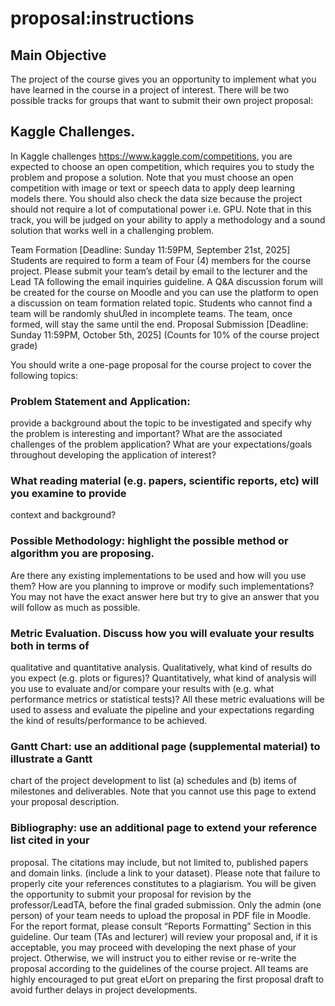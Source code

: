 # proposal:instructions

## Main Objective
The project of the course gives you an opportunity to implement what you have learned in
the course in a project of interest. There will be two possible tracks for groups that want to
submit their own project proposal:

## Kaggle Challenges. 
In Kaggle challenges https://www.kaggle.com/competitions, you
are expected to choose an open competition, which requires you to study the problem
and propose a solution. Note that you must choose an open competition with image or
text or speech data to apply deep learning models there. You should also check the data
size because the project should not require a lot of computational power i.e. GPU. Note
that in this track, you will be judged on your ability to apply a methodology and a sound
solution that works well in a challenging problem. 


Team Formation [Deadline: Sunday 11:59PM, September 21st, 2025]
Students are required to form a team of Four (4) members for the course project. Please
submit your team’s detail by email to the lecturer and the Lead TA following the email
inquiries guideline. A Q&A discussion forum will be created for the course on Moodle and
you can use the platform to open a discussion on team formation related topic. Students
who cannot find a team will be randomly shuƯled in incomplete teams. The team, once
formed, will stay the same until the end.
Proposal Submission [Deadline: Sunday 11:59PM, October 5th, 2025] (Counts for 10%
of the course project grade) 



You should write a one-page proposal for the course project to cover the following topics:

### Problem Statement and Application: 
provide a background about the topic to be
investigated and specify why the problem is interesting and important? What are the
associated challenges of the problem application? What are your expectations/goals
throughout developing the application of interest?
### What reading material (e.g. papers, scientific reports, etc) will you examine to provide
context and background?
### Possible Methodology: highlight the possible method or algorithm you are proposing.
Are there any existing implementations to be used and how will you use them? How are you
planning to improve or modify such implementations? You may not have the exact answer
here but try to give an answer that you will follow as much as possible.
### Metric Evaluation. Discuss how you will evaluate your results both in terms of
qualitative and quantitative analysis. Qualitatively, what kind of results do you expect (e.g.
plots or figures)? Quantitatively, what kind of analysis will you use to evaluate and/or
compare your results with (e.g. what performance metrics or statistical tests)? All these
metric evaluations will be used to assess and evaluate the pipeline and your expectations
regarding the kind of results/performance to be achieved.
### Gantt Chart: use an additional page (supplemental material) to illustrate a Gantt
chart of the project development to list (a) schedules and (b) items of milestones and
deliverables. Note that you cannot use this page to extend your proposal description.
### Bibliography: use an additional page to extend your reference list cited in your
proposal. The citations may include, but not limited to, published papers and domain links.
(include a link to your dataset). Please note that failure to properly cite your references
constitutes to a plagiarism.
You will be given the opportunity to submit your proposal for revision by the professor/LeadTA, before the final graded submission. Only the admin (one person) of your team needs to
upload the proposal in PDF file in Moodle.
For the report format, please consult “Reports Formatting” Section in this guideline. Our
team (TAs and lecturer) will review your proposal and, if it is acceptable, you may proceed
with developing the next phase of your project. Otherwise, we will instruct you to either revise
or re-write the proposal according to the guidelines of the course project. All teams are highly
encouraged to put great eƯort on preparing the first proposal draft to avoid further delays in
project developments. 
